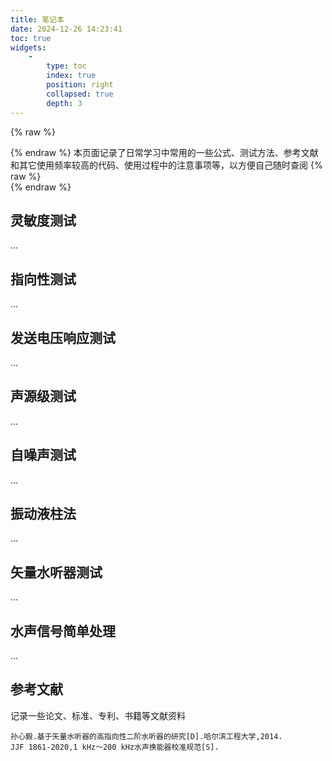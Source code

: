 ```yaml
---
title: 笔记本
date: 2024-12-26 14:23:41
toc: true
widgets:
    -
        type: toc
        index: true
        position: right
        collapsed: true
        depth: 3
---
```

{% raw %}<article class="message is-info"><div class="message-body">{% endraw %}
本页面记录了日常学习中常用的一些公式、测试方法、参考文献和其它使用频率较高的代码、使用过程中的注意事项等，以方便自己随时查阅
{% raw %}</div></article>{% endraw %}

## 灵敏度测试
...

## 指向性测试
...

## 发送电压响应测试
...

## 声源级测试
...

## 自噪声测试
...

## 振动液柱法
...

## 矢量水听器测试
...

## 水声信号简单处理
...

## 参考文献
记录一些论文、标准、专利、书籍等文献资料
```text 点击展开代码 >folded
孙心毅.基于矢量水听器的高指向性二阶水听器的研究[D].哈尔滨工程大学,2014.
JJF 1861-2020,1 kHz～200 kHz水声换能器校准规范[S].
```
